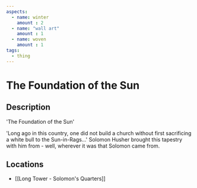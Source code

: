 ```yaml
---
aspects: 
  - name: winter
    amount : 2
  - name: "wall art"
    amount : 1
  - name: woven
    amount : 1
tags:
  - thing
---
```


# The Foundation of the Sun

## Description
'The Foundation of the Sun'

'Long ago in this country, one did not build a church without first sacrificing a white bull to the Sun-in-Rags…' Solomon Husher brought this tapestry with him from - well, wherever it was that Solomon came from.
## Locations
- [[Long Tower - Solomon's Quarters]]